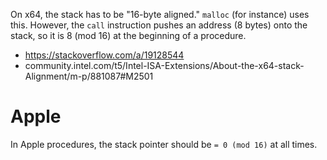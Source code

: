 On x64, the stack has to be "16-byte aligned." `malloc` (for instance) uses
this. However, the `call` instruction pushes an address (8 bytes) onto the stack, so it is 8 (mod 16) at the beginning of a procedure.

- https://stackoverflow.com/a/19128544
- community.intel.com/t5/Intel-ISA-Extensions/About-the-x64-stack-Alignment/m-p/881087#M2501

# Apple

In Apple procedures, the stack pointer should be `= 0 (mod 16)` at all times.
